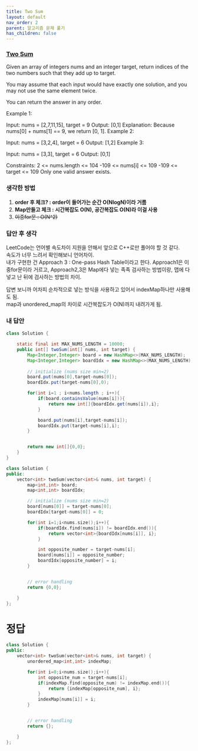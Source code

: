 ```yaml
---
title: Two Sum
layout: default
nav_order: 2
parent: 알고리즘 문제 풀기
has_children: false
---
```



### [Two Sum](https://leetcode.com/problems/two-sum/description/)
Given an array of integers nums and an integer target, return indices of the two numbers such that they add up to target.

You may assume that each input would have exactly one solution, and you may not use the same element twice.

You can return the answer in any order.

 

Example 1:

Input: nums = [2,7,11,15], target = 9
Output: [0,1]
Explanation: Because nums[0] + nums[1] == 9, we return [0, 1].
Example 2:

Input: nums = [3,2,4], target = 6
Output: [1,2]
Example 3:

Input: nums = [3,3], target = 6
Output: [0,1]

Constraints:
2 <= nums.length <= 104
-109 <= nums[i] <= 109
-109 <= target <= 109
Only one valid answer exists.

### 생각한 방법
1. __order 후 체크? : order이 들어가는 순간 O(NlogN)이라 거름__
2. __Map만들고 체크 : 시간복잡도 O(N), 공간복잡도 O(N)라 이걸 사용__
3. ~~이중for문 : O(N^2)~~


### 답안 후 생각
LeetCode는 언어별 속도차이 지원을 안해서 앞으로 C++로만 풀어야 할 것 같다.  
속도가 너무 느려서 확인해보니 언어차이.  
내가 구현한 건 Approach 3 : One-pass Hash Table이라고 한다. 
Approach1은 이중for문이라 거르고, Approach2,3은 Map에다 넣는 족족 검사하는 방법이랑, 맵에 다 넣고 난 뒤에 검사하는 방법의 차이.  

답변 보니까 어차피 순차적으로 넣는 방식을 사용하고 있어서 indexMap하나만 사용해도 됨.  
map과 unordered_map의 차이로 시간복잡도가 O(N)까지 내려가게 됨.


### 내 답안
```java
class Solution {

    static final int MAX_NUMS_LENGTH = 10000;
    public int[] twoSum(int[] nums, int target) {
        Map<Integer,Integer> board = new HashMap<>(MAX_NUMS_LENGTH);
        Map<Integer,Integer> boardIdx = new HashMap<>(MAX_NUMS_LENGTH);
        
        // initialize (nums size min=2)
        board.put(nums[0],target-nums[0]);
        boardIdx.put(target-nums[0],0);

        for(int i=1 ; i<nums.length ; i++){
            if(board.containsValue(nums[i])){
                return new int[]{boardIdx.get(nums[i]),i};
            }

            board.put(nums[i],target-nums[i]);
            boardIdx.put(target-nums[i],i);
        }


        return new int[]{0,0};
    }
}
```

```c++
class Solution {
public:
    vector<int> twoSum(vector<int>& nums, int target) {
        map<int,int> board;
        map<int,int> boardIdx;

        // initialize (nums size min=2)
        board[nums[0]] = target-nums[0];
        boardIdx[target-nums[0]] = 0;

        for(int i=1;i<nums.size();i++){
            if(boardIdx.find(nums[i]) != boardIdx.end()){
                return vector<int>{boardIdx[nums[i]], i};
            }

            int opposite_number = target-nums[i];
            board[nums[i]] = opposite_number;
            boardIdx[opposite_number] = i;
        }


        // error handling
        return {0,0};

    }
};
```

# 정답
```c++
class Solution {
public:
    vector<int> twoSum(vector<int>& nums, int target) {
        unordered_map<int,int> indexMap;

        for(int i=0;i<nums.size();i++){
            int opposite_num = target-nums[i];
            if(indexMap.find(opposite_num) != indexMap.end()){
                return {indexMap[opposite_num], i};
            }
            indexMap[nums[i]] = i;
        }


        // error handling
        return {};

    }
};
```